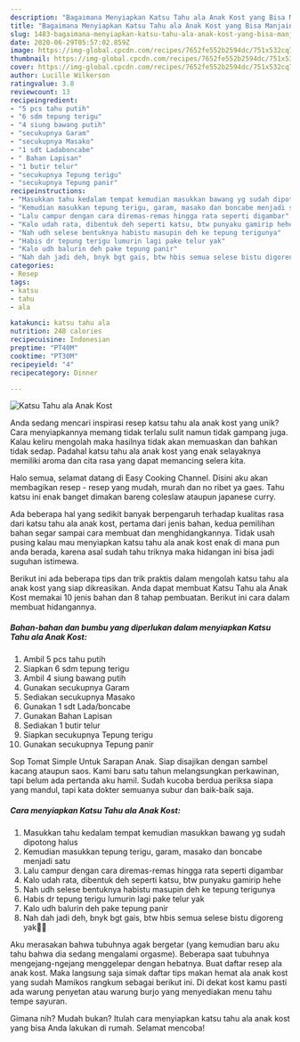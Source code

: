 ```yaml
---
description: "Bagaimana Menyiapkan Katsu Tahu ala Anak Kost yang Bisa Manjain Lidah"
title: "Bagaimana Menyiapkan Katsu Tahu ala Anak Kost yang Bisa Manjain Lidah"
slug: 1483-bagaimana-menyiapkan-katsu-tahu-ala-anak-kost-yang-bisa-manjain-lidah
date: 2020-06-29T05:57:02.859Z
image: https://img-global.cpcdn.com/recipes/7652fe552b2594dc/751x532cq70/katsu-tahu-ala-anak-kost-foto-resep-utama.jpg
thumbnail: https://img-global.cpcdn.com/recipes/7652fe552b2594dc/751x532cq70/katsu-tahu-ala-anak-kost-foto-resep-utama.jpg
cover: https://img-global.cpcdn.com/recipes/7652fe552b2594dc/751x532cq70/katsu-tahu-ala-anak-kost-foto-resep-utama.jpg
author: Lucille Wilkerson
ratingvalue: 3.8
reviewcount: 13
recipeingredient:
- "5 pcs tahu putih"
- "6 sdm tepung terigu"
- "4 siung bawang putih"
- "secukupnya Garam"
- "secukupnya Masako"
- "1 sdt Ladaboncabe"
- " Bahan Lapisan"
- "1 butir telur"
- "secukupnya Tepung terigu"
- "secukupnya Tepung panir"
recipeinstructions:
- "Masukkan tahu kedalam tempat kemudian masukkan bawang yg sudah dipotong halus"
- "Kemudian masukkan tepung terigu, garam, masako dan boncabe menjadi satu"
- "Lalu campur dengan cara diremas-remas hingga rata seperti digambar"
- "Kalo udah rata, dibentuk deh seperti katsu, btw punyaku gamirip hehe"
- "Nah udh selese bentuknya habistu masupin deh ke tepung terigunya"
- "Habis dr tepung terigu lumurin lagi pake telur yak"
- "Kalo udh balurin deh pake tepung panir"
- "Nah dah jadi deh, bnyk bgt gais, btw hbis semua selese bistu digoreng yak🥰🥰"
categories:
- Resep
tags:
- katsu
- tahu
- ala

katakunci: katsu tahu ala 
nutrition: 248 calories
recipecuisine: Indonesian
preptime: "PT40M"
cooktime: "PT30M"
recipeyield: "4"
recipecategory: Dinner

---
```



![Katsu Tahu ala Anak Kost](https://img-global.cpcdn.com/recipes/7652fe552b2594dc/751x532cq70/katsu-tahu-ala-anak-kost-foto-resep-utama.jpg)

Anda sedang mencari inspirasi resep katsu tahu ala anak kost yang unik? Cara menyiapkannya memang tidak terlalu sulit namun tidak gampang juga. Kalau keliru mengolah maka hasilnya tidak akan memuaskan dan bahkan tidak sedap. Padahal katsu tahu ala anak kost yang enak selayaknya memiliki aroma dan cita rasa yang dapat memancing selera kita.

Halo semua, selamat datang di Easy Cooking Channel. Disini aku akan membagikan resep - resep yang mudah, murah dan no ribet ya gaes. Tahu katsu ini enak banget dimakan bareng coleslaw ataupun japanese curry.

Ada beberapa hal yang sedikit banyak berpengaruh terhadap kualitas rasa dari katsu tahu ala anak kost, pertama dari jenis bahan, kedua pemilihan bahan segar sampai cara membuat dan menghidangkannya. Tidak usah pusing kalau mau menyiapkan katsu tahu ala anak kost enak di mana pun anda berada, karena asal sudah tahu triknya maka hidangan ini bisa jadi suguhan istimewa.


Berikut ini ada beberapa tips dan trik praktis dalam mengolah katsu tahu ala anak kost yang siap dikreasikan. Anda dapat membuat Katsu Tahu ala Anak Kost memakai 10 jenis bahan dan 8 tahap pembuatan. Berikut ini cara dalam membuat hidangannya.

<!--inarticleads1-->

##### Bahan-bahan dan bumbu yang diperlukan dalam menyiapkan Katsu Tahu ala Anak Kost:

1. Ambil 5 pcs tahu putih
1. Siapkan 6 sdm tepung terigu
1. Ambil 4 siung bawang putih
1. Gunakan secukupnya Garam
1. Sediakan secukupnya Masako
1. Gunakan 1 sdt Lada/boncabe
1. Gunakan  Bahan Lapisan
1. Sediakan 1 butir telur
1. Siapkan secukupnya Tepung terigu
1. Gunakan secukupnya Tepung panir


Sop Tomat Simple Untuk Sarapan Anak. Siap disajikan dengan sambel kacang ataupun saos. Kami baru satu tahun melangsungkan perkawinan, tapi belum ada pertanda aku hamil. Sudah kucoba berdua periksa siapa yang mandul, tapi kata dokter semuanya subur dan baik-baik saja. 

<!--inarticleads2-->

##### Cara menyiapkan Katsu Tahu ala Anak Kost:

1. Masukkan tahu kedalam tempat kemudian masukkan bawang yg sudah dipotong halus
1. Kemudian masukkan tepung terigu, garam, masako dan boncabe menjadi satu
1. Lalu campur dengan cara diremas-remas hingga rata seperti digambar
1. Kalo udah rata, dibentuk deh seperti katsu, btw punyaku gamirip hehe
1. Nah udh selese bentuknya habistu masupin deh ke tepung terigunya
1. Habis dr tepung terigu lumurin lagi pake telur yak
1. Kalo udh balurin deh pake tepung panir
1. Nah dah jadi deh, bnyk bgt gais, btw hbis semua selese bistu digoreng yak🥰🥰


Aku merasakan bahwa tubuhnya agak bergetar (yang kemudian baru aku tahu bahwa dia sedang mengalami orgasme). Beberapa saat tubuhnya mengejang-ngejang menggelepar dengan hebatnya. Buat daftar resep ala anak kost. Maka langsung saja simak daftar tips makan hemat ala anak kost yang sudah Mamikos rangkum sebagai berikut ini. Di dekat kost kamu pasti ada warung penyetan atau warung burjo yang menyediakan menu tahu tempe sayuran. 

Gimana nih? Mudah bukan? Itulah cara menyiapkan katsu tahu ala anak kost yang bisa Anda lakukan di rumah. Selamat mencoba!

